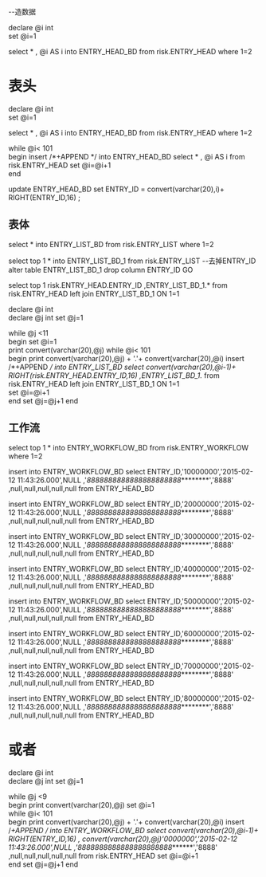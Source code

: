 --造数据

declare @i int   
set @i=1   

select * , @i AS i into ENTRY_HEAD_BD from risk.ENTRY_HEAD where 1=2

# 表头
declare @i int   
set @i=1   

select * , @i AS i into ENTRY_HEAD_BD from risk.ENTRY_HEAD where 1=2


while @i< 101   
   begin 
    insert /*+APPEND */ into ENTRY_HEAD_BD
	select * , @i AS i
	from risk.ENTRY_HEAD
   set @i=@i+1   
end 


update ENTRY_HEAD_BD set ENTRY_ID = convert(varchar(20),i)+ RIGHT(ENTRY_ID,16) ; 


## 表体
select * into ENTRY_LIST_BD from risk.ENTRY_LIST where 1=2

select top 1 * into ENTRY_LIST_BD_1 from risk.ENTRY_LIST
--去掉ENTRY_ID
alter table ENTRY_LIST_BD_1  drop column  ENTRY_ID
GO


select top 1 risk.ENTRY_HEAD.ENTRY_ID ,ENTRY_LIST_BD_1.*  from risk.ENTRY_HEAD left join ENTRY_LIST_BD_1 ON 1=1 


declare @i int   
declare @j int
set @j=1

while @j <11  
begin 
		set @i=1  
        print convert(varchar(20),@j)
		while @i< 101   
		   begin 
            print convert(varchar(20),@j) + '.'+  convert(varchar(20),@i)
			insert /*+APPEND */  into ENTRY_LIST_BD
            select convert(varchar(20),@i-1)+ RIGHT(risk.ENTRY_HEAD.ENTRY_ID,16) ,ENTRY_LIST_BD_1.*  from risk.ENTRY_HEAD left join ENTRY_LIST_BD_1 ON 1=1  
		   set @i=@i+1   
		end 
		set @j=@j+1
end 


## 工作流

select top 1 * into  ENTRY_WORKFLOW_BD from risk.ENTRY_WORKFLOW where 1=2

insert into ENTRY_WORKFLOW_BD select ENTRY_ID,'10000000','2015-02-12 11:43:26.000',NULL ,'*8888888888888888888888*********','8888' ,null,null,null,null,null from  ENTRY_HEAD_BD

insert into ENTRY_WORKFLOW_BD select  ENTRY_ID,'20000000','2015-02-12 11:43:26.000',NULL ,'*8888888888888888888888*********','8888' ,null,null,null,null,null from  ENTRY_HEAD_BD

insert into ENTRY_WORKFLOW_BD select  ENTRY_ID,'30000000','2015-02-12 11:43:26.000',NULL ,'*8888888888888888888888*********','8888' ,null,null,null,null,null from  ENTRY_HEAD_BD

insert into ENTRY_WORKFLOW_BD select  ENTRY_ID,'40000000','2015-02-12 11:43:26.000',NULL ,'*8888888888888888888888*********','8888' ,null,null,null,null,null from  ENTRY_HEAD_BD

insert into ENTRY_WORKFLOW_BD select ENTRY_ID,'50000000','2015-02-12 11:43:26.000',NULL ,'*8888888888888888888888*********','8888' ,null,null,null,null,null from  ENTRY_HEAD_BD

insert into ENTRY_WORKFLOW_BD select ENTRY_ID,'60000000','2015-02-12 11:43:26.000',NULL ,'*8888888888888888888888*********','8888' ,null,null,null,null,null from  ENTRY_HEAD_BD

insert into ENTRY_WORKFLOW_BD select  ENTRY_ID,'70000000','2015-02-12 11:43:26.000',NULL ,'*8888888888888888888888*********','8888' ,null,null,null,null,null from  ENTRY_HEAD_BD

insert into ENTRY_WORKFLOW_BD select  ENTRY_ID,'80000000','2015-02-12 11:43:26.000',NULL ,'*8888888888888888888888*********','8888' ,null,null,null,null,null from  ENTRY_HEAD_BD


# 或者

declare @i int   
declare @j int
set @j=1

while @j <9  
begin 
        print convert(varchar(20),@j)
		set @i=1  
		while @i< 101   
		   begin 
            print convert(varchar(20),@j) + '.'+  convert(varchar(20),@i)
			insert /*+APPEND */  into ENTRY_WORKFLOW_BD
			select  convert(varchar(20),@i-1)+ RIGHT(ENTRY_ID,16) , convert(varchar(20),@j)'0000000','2015-02-12 11:43:26.000',NULL ,'*8888888888888888888888*********','8888' ,null,null,null,null,null 
			from  risk.ENTRY_HEAD
		   set @i=@i+1   
		end 
		set @j=@j+1
end 



